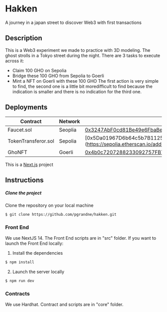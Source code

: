 # Hakken

A journey in a japan street to discover Web3 with first transactions

## Description

This is a Web3 experiment we made to practice with 3D modeling. The ghost strolls in a Tokyo street during the night. There are 3 tasks to execute across it:

- Claim 100 GHO on Sepolia
- Bridge these 100 GHO from Sepolia to Goerli
- Mint a NFT on Goerli with these 100 GHO The first action is very simple to find, the second one is a little bit moredifficult to find because the indication is smaller and there is no indication for the third one.

## Deployments

| Contract            | Network | Address                                                                                                                             |
| ------------------- | ------- | ----------------------------------------------------------------------------------------------------------------------------------- |
| Faucet.sol          | Seoplia | [0x3247AbF0cd81Be49e6FbaBe616C15F90B4cB9Ad7](https://sepolia.etherscan.io/address/0x3247AbF0cd81Be49e6FbaBe616C15F90B4cB9Ad7#code)  |
| TokenTransferor.sol | Sepolia | [0x5Da01967D6b64c5b7B112536BdA473768Bd104C2] (https://sepolia.etherscan.io/address/0x5Da01967D6b64c5b7B112536BdA473768Bd104C2#code) |
| GhoNFT              | Goerli  | [0x4b0c7207288233092757FB74Ad6138DC25B03E15](https://goerli.etherscan.io/address/0x4b0c7207288233092757FB74Ad6138DC25B03E15#code)   |

This is a [Next.js](https://nextjs.org/) project

## Instructions

##### Clone the project

Clone the repository on your local machine

```bash
$ git clone https://github.com/pgrandne/hakken.git
```

### Front End

We use NextJS 14. The Front End scripts are in "src" folder.
If you want to launch the Front End locally:

1. Install the dependencies

```bash
$ npm install
```

2. Launch the server locally

```bash
$ npm run dev
```

### Contracts

We use Hardhat. Contract and scripts are in "core" folder.

